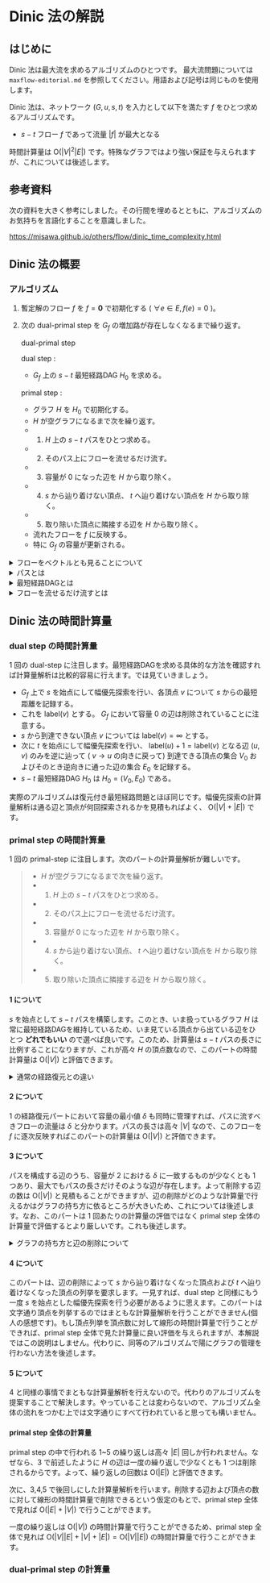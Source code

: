 # Dinic 法の解説

## はじめに

Dinic 法は最大流を求めるアルゴリズムのひとつです。
最大流問題については `maxflow-editorial.md` を参照してください。用語および記号は同じものを使用します。

Dinic 法は、ネットワーク $(G,u,s,t)$ を入力として以下を満たす $f$ をひとつ求めるアルゴリズムです。
- $s-t$ フロー $f$ であって流量 $|f|$ が最大となる

時間計算量は $\mathrm{O}(|V|^2|E|)$ です。特殊なグラフではより強い保証を与えられますが、これについては後述します。

## 参考資料

次の資料を大きく参考にしました。その行間を埋めるとともに、アルゴリズムのお気持ちを言語化することを意識しました。

https://misawa.github.io/others/flow/dinic_time_complexity.html

## Dinic 法の概要

### アルゴリズム

1. 暫定解のフロー $f$ を $f=\boldsymbol{0}$ で初期化する ( $\forall e\in E, f(e)=0$ )。
2. 次の dual-primal step を $G_f$ の増加路が存在しなくなるまで繰り返す。
   
   dual-primal step

   dual step :
   - $G_f$ 上の $s-t$ 最短経路DAG $H_0$ を求める。
  
   primal step :
   - グラフ $H$ を $H_0$ で初期化する。
   - $H$ が空グラフになるまで次を繰り返す。
   - 1. $H$ 上の $s-t$ パスをひとつ求める。
   - 2. そのパス上にフローを流せるだけ流す。
   - 3. 容量が $0$ になった辺を $H$ から取り除く。
   - 4. $s$ から辿り着けない頂点、 $t$ へ辿り着けない頂点を $H$ から取り除く。
   - 5. 取り除いた頂点に隣接する辺を $H$ から取り除く。
   - 流れたフローを $f$ に反映する。
   - 特に $G_f$ の容量が更新される。
       
<details><summary>フローをベクトルとも見ることについて</summary>

フロー $f:E\to \mathbb{R}$ は写像ですが、扱うグラフは有限グラフなので $E$ の要素を適当に順序づけることができ、 $e_1,e_2,\dots ,e_{|E|}$ とすれば $\boldsymbol{f}=(f_1,f_2,\dots ,f_{|E|})$ であって $f_i=f(e_i)$ です。本文ではボールド表記をせず、 $f_i$ または $f(e)$ とかいたときに辺番号または辺を引数にとってその辺の流量を返すものします。

</details>

<details><summary>パスとは</summary>

パスは頂点列です。

$L$ を非負整数とします。長さ $L+1$ の列 $(v_0,v_1,\dots ,v_L)$ が
$G=(V,E)$ 上の $s-t$ パスであるとは、以下を満たすとき、またそのときに限ります。
- $v_0=s,\ v_{L+1}=t$
- $\forall i\in \lbrace 0,1,\dots, L-1 \rbrace , (v_i,v_{i+1})\in E$

特にそのパスの長さ (経路長) は $L$ です。

</details>

<details><summary>最短経路DAGとは</summary>

$s-t$ 最短経路DAG $H_0$ は $s-t$ 最短距離を $L$ として、 $s-t$ パスであって経路長が $L$ であるものを全て集めてできるグラフです。

</details>

<details><summary>フローを流せるだけ流すとは</summary>

$s-t$ パスを構成する辺の容量の最小値を $\delta$ として、 $s$ から $t$ へ流量 $\delta$ のフローを流します。つまり、暫定解のフロー $f$ に対して次を行います。
- $s-t$ パスを $(s=v_0,v_1,\dots ,v_L=t)$ とする。
- $\displaystyle\delta = \min_{i=0,1,\dots, L} u_f(v_i,v_{i+1})$ とする。
- $i= 0,1,\dots, L-1$ に対して $f(v_i,v_{i+1})\gets f(v_i,v_{i+1})+\delta$ という更新を行う。

</details>

## Dinic 法の時間計算量

### dual step の時間計算量

$1$ 回の dual-step に注目します。最短経路DAGを求める具体的な方法を確認すれば計算量解析は比較的容易に行えます。では見ていきましょう。 

- $G_f$ 上で $s$ を始点にして幅優先探索を行い、各頂点 $v$ について $s$ からの最短距離を記録する。
- これを $\mathrm{label}(v)$ とする。 $G_f$ において容量 $0$ の辺は削除されていることに注意する。
- $s$ から到達できない頂点 $v$ については $\mathrm{label}(v)=\infty$ とする。
- 次に $t$ を始点にして幅優先探索を行い、 $\mathrm{label}(u)+1=\mathrm{label}(v)$ となる辺 $(u,v)$ のみを逆に辿って ( $v\to u$ の向きに戻って) 到達できる頂点の集合 $V_0$ およびそのとき逆向きに通った辺の集合 $E_0$ を記録する。 
- $s-t$ 最短経路DAG $H_0$ は $H_0=(V_0,E_0)$ である。

実際のアルゴリズムは復元付き最短経路問題とほぼ同じです。幅優先探索の計算量解析は通る辺と頂点が何回探索されるかを見積もればよく、 $\mathrm{O}(|V|+|E|)$ です。

### primal step の時間計算量

$1$ 回の primal-step に注目します。次のパートの計算量解析が難しいです。

> - $H$ が空グラフになるまで次を繰り返す。
> - 1. $H$ 上の $s-t$ パスをひとつ求める。
> - 2. そのパス上にフローを流せるだけ流す。
> - 3. 容量が $0$ になった辺を $H$ から取り除く。
> - 4. $s$ から辿り着けない頂点、 $t$ へ辿り着けない頂点を $H$ から取り除く。
> - 5. 取り除いた頂点に隣接する辺を $H$ から取り除く。

#### 1 について

$s$ を始点として $s-t$ パスを構築します。このとき、いま扱っているグラフ $H$ は常に最短経路DAGを維持しているため、いま見ている頂点から出ている辺をひとつ **どれでもいい** ので選べば良いです。このため、計算量は $s-t$ パスの長さに比例することになりますが、これが高々 $H$ の頂点数なので、このパートの時間計算量は $\mathrm{O}(|V|)$ と評価できます。

<details><summary>通常の経路復元との違い</summary>

通常の経路復元は辺の数を $m$ として $\mathrm{O}(m)$ の時間計算量で行います。というのも、通常の経路復元では終点 $t$ からはじめ、今見ている頂点に向かっている辺を全て調べて適切な辺を選び、次の頂点に移動するということをします。すべての辺は高々 $1$ 度調べられ、最悪ケースではすべての辺が $1$ 度調べられることになります。従って、上述した計算量になります。

</details>

#### 2 について

1 の経路復元パートにおいて容量の最小値 $\delta$ も同時に管理すれば、パスに流すべきフローの流量は $\delta$ と分かります。パスの長さは高々 $|V|$ なので、このフローを $f$ に逐次反映すればこのパートの計算量は $\mathrm{O}(|V|)$ と評価できます。

#### 3 について

パスを構成する辺のうち、容量が 2 における $\delta$ に一致するものが少なくとも $1$ つあり、最大でもパスの長さだけそのような辺が存在します。よって削除する辺の数は $\mathrm{O}(|V|)$ と見積もることができますが、辺の削除がどのような計算量で行えるかはグラフの持ち方に依るところが大きいため、これについては後述します。なお、このパートは $1$ 回あたりの計算量の評価ではなく primal step 全体の計算量で評価するとより厳しいです。これも後述します。

<details><summary>グラフの持ち方と辺の削除について</summary>

グラフを多重辺のないグラフだとすれば、隣接行列で管理することで $\mathrm{O}(1)$ での辺の削除が可能です。しかしこの方法は通常用いられる隣接リストに比べて空間計算量を悪化させるため、本解説では扱いません。

さて、隣接リストで管理する場合は単純でないグラフにも対応可能ですが、辺の削除を $\mathrm{O}(1)$ で行うのは大変です。そこで、後述する改善されたアルゴリズムでは、この問題を間接的に解決します。

</details>

#### 4 について

このパートは、辺の削除によって $s$ から辿り着けなくなった頂点および $t$ へ辿り着けなくなった頂点の列挙を要求します。一見すれば、dual step と同様にもう一度 $s$ を始点とした幅優先探索を行う必要があるように思えます。このパートは文字通り頂点を列挙するのではまともな計算量解析を行うことができません(個人の感想です)。もし頂点列挙を頂点数に対して線形の時間計算量で行うことができれば、primal step 全体で見た計算量に良い評価を与えられますが、本解説ではこの説明はしません。代わりに、同等のアルゴリズムで陽にグラフの管理を行わない方法を後述します。

#### 5 について

4 と同様の事情でまともな計算量解析を行えないので。代わりのアルゴリズムを提案することで解決します。やっていることは変わらないので、アルゴリズム全体の流れをつかむ上では文字通りにすべて行われていると思っても構いません。

#### primal step 全体の計算量

primal step の中で行われる 1~5 の繰り返しは高々 $|E|$ 回しか行われません。なぜなら、3 で前述したように $H$ の辺は一度の繰り返しで少なくとも $1$ つは削除されるからです。よって、繰り返しの回数は $\mathrm{O}(|E|)$ と評価できます。

次に、3,4,5 で後回しにした計算量解析を行います。削除する辺および頂点の数に対して線形の時間計算量で削除できるという仮定のもとで、primal step 全体で見れば $\mathrm{O}(|E|+|V|)$ で行うことができます。

一度の繰り返しは $\mathrm{O}(|V|)$ の時間計算量で行うことができるため、primal step 全体で見れば $\mathrm{O}(|V||E|+|V|+|E|)=\mathrm{O}(|V||E|)$ の時間計算量で行うことができます。

### dual-primal step の計算量

[](
    /<details><summary></summary></details>
)